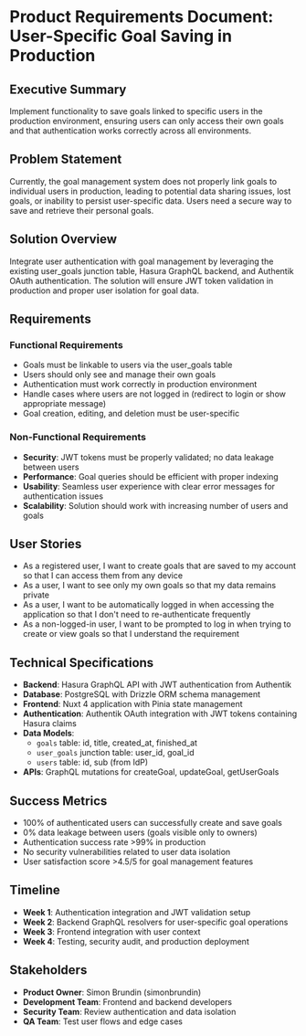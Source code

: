 # Product Requirements Document: User-Specific Goal Saving in Production

## Executive Summary
Implement functionality to save goals linked to specific users in the production environment, ensuring users can only access their own goals and that authentication works correctly across all environments.

## Problem Statement
Currently, the goal management system does not properly link goals to individual users in production, leading to potential data sharing issues, lost goals, or inability to persist user-specific data. Users need a secure way to save and retrieve their personal goals.

## Solution Overview
Integrate user authentication with goal management by leveraging the existing user_goals junction table, Hasura GraphQL backend, and Authentik OAuth authentication. The solution will ensure JWT token validation in production and proper user isolation for goal data.

## Requirements

### Functional Requirements
- Goals must be linkable to users via the user_goals table
- Users should only see and manage their own goals
- Authentication must work correctly in production environment
- Handle cases where users are not logged in (redirect to login or show appropriate message)
- Goal creation, editing, and deletion must be user-specific

### Non-Functional Requirements
- **Security**: JWT tokens must be properly validated; no data leakage between users
- **Performance**: Goal queries should be efficient with proper indexing
- **Usability**: Seamless user experience with clear error messages for authentication issues
- **Scalability**: Solution should work with increasing number of users and goals

## User Stories
- As a registered user, I want to create goals that are saved to my account so that I can access them from any device
- As a user, I want to see only my own goals so that my data remains private
- As a user, I want to be automatically logged in when accessing the application so that I don't need to re-authenticate frequently
- As a non-logged-in user, I want to be prompted to log in when trying to create or view goals so that I understand the requirement

## Technical Specifications
- **Backend**: Hasura GraphQL API with JWT authentication from Authentik
- **Database**: PostgreSQL with Drizzle ORM schema management
- **Frontend**: Nuxt 4 application with Pinia state management
- **Authentication**: Authentik OAuth integration with JWT tokens containing Hasura claims
- **Data Models**:
  - `goals` table: id, title, created_at, finished_at
  - `user_goals` junction table: user_id, goal_id
  - `users` table: id, sub (from IdP)
- **APIs**: GraphQL mutations for createGoal, updateGoal, getUserGoals

## Success Metrics
- 100% of authenticated users can successfully create and save goals
- 0% data leakage between users (goals visible only to owners)
- Authentication success rate >99% in production
- No security vulnerabilities related to user data isolation
- User satisfaction score >4.5/5 for goal management features

## Timeline
- **Week 1**: Authentication integration and JWT validation setup
- **Week 2**: Backend GraphQL resolvers for user-specific goal operations
- **Week 3**: Frontend integration with user context
- **Week 4**: Testing, security audit, and production deployment

## Stakeholders
- **Product Owner**: Simon Brundin (simonbrundin)
- **Development Team**: Frontend and backend developers
- **Security Team**: Review authentication and data isolation
- **QA Team**: Test user flows and edge cases